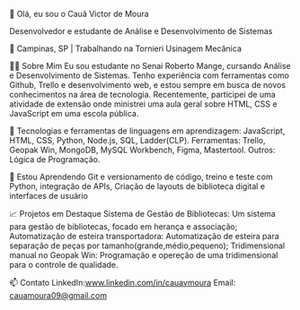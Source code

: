 👋 Olá, eu sou o Cauã Victor de Moura

Desenvolvedor e estudante de Análise e Desenvolvimento de Sistemas 

📍 Campinas, SP | Trabalhando na Tornieri Usinagem Mecânica

👨‍💻 Sobre Mim Eu sou estudante no Senai Roberto Mange, cursando Análise e Desenvolvimento de Sistemas. Tenho experiência com ferramentas como Github, Trello e desenvolvimento web, e estou sempre em busca de novos conhecimentos na área de tecnologia. Recentemente, participei de uma atividade de extensão onde ministrei uma aula geral sobre HTML, CSS e JavaScript em uma escola pública.

🔧 Tecnologias e ferramentas de linguagens em aprendizagem: JavaScript, HTML, CSS, Python, Node.js, SQL, Ladder(CLP). Ferramentas: Trello, Geopak Win, MongoDB, MySQL Workbench, Figma, Mastertool. Outros: Lógica de Programação.

🌱 Estou Aprendendo Git e versionamento de código, treino e teste com Python, integração de APIs, Criação de layouts de biblioteca digital e interfaces de usuário

📈 Projetos em Destaque Sistema de Gestão de Bibliotecas: Um sistema para gestão de bibliotecas, focado em herança e associação; 
Automatização de esteira transportadora: Automatização de esteira para separação de peças por tamanho(grande,médio,pequeno);
Tridimensional manual no Geopak Win: Programação e opereção de uma tridimensional para o controle de qualidade.

📫 Contato LinkedIn:www.linkedin.com/in/cauavmoura 
    Email: cauamoura09@gmail.com
